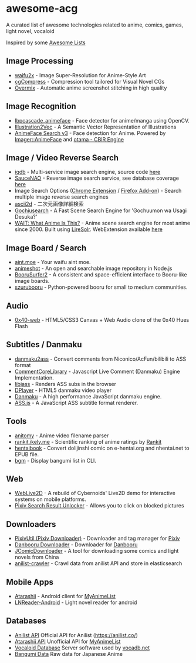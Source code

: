 # awesome-acg
A curated list of awesome technologies related to anime, comics, games, light novel, vocaloid

Inspired by some [Awesome Lists](https://github.com/sindresorhus/awesome)

## Image Processing
* [waifu2x](https://github.com/nagadomi/waifu2x) - Image Super-Resolution for Anime-Style Art
* [cgCompress](https://github.com/spillerrec/cgCompress) - Compression tool tailored for Visual Novel CGs
* [Overmix](https://github.com/spillerrec/Overmix) - Automatic anime screenshot stitching in high quality

## Image Recognition
* [lbpcascade_animeface](https://github.com/nagadomi/lbpcascade_animeface) - Face detector for anime/manga using OpenCV.
* [Illustration2Vec](http://illustration2vec.net/) - A Semantic Vector Representation of Illustrations
* [AnimeFace Search v3](http://animeface3.libotama.so/) - Face detection for Anime. Powered by [Imager::AnimeFace](http://anime.udp.jp/imager-animeface.html) and [otama - CBIR Engine](https://github.com/nagadomi/otama)

## Image / Video Reverse Search
* [iqdb](https://iqdb.org/) - Multi-service image search engine, source code [here](https://iqdb.org/code/)
* [SauceNAO](https://saucenao.com/) - Reverse image search service, see database coverage [here](https://saucenao.com/status.html)
* Image Search Options ([Chrome Extension](https://chrome.google.com/webstore/detail/image-search-options/kljmejbpilkadikecejccebmccagifhl) / [Firefox Add-on](https://addons.mozilla.org/en-US/firefox/addon/image-search-options/)) - Search multiple image reverse search engines
* [ascii2d](http://www.ascii2d.net/) - 二次元画像詳細検索
* [Gochiusearch](https://github.com/ksasao/Gochiusearch) - A Fast Scene Search Engine for 'Gochuumon wa Usagi Desuka?'
* [WAIT: What Anime Is This?](https://github.com/soruly/whatanime.ga) - Anime scene search engine for most anime since 2000. Built using [LireSolr](https://bitbucket.org/dermotte/liresolr). WebExtension available [here](https://github.com/soruly/whatanime.ga-WebExtension)

## Image Board / Search
* [aint.moe](https://github.com/maxpowa/aint.moe) - Your waifu aint moe.
* [animeshot](https://github.com/bitinn/animeshot) - An open and searchable image repository in Node.js
* [BooruSurfer2](https://github.com/spillerrec/BooruSurfer2) - A consistent and space-efficient interface to Booru-like image boards.
* [szurubooru](https://github.com/rr-/szurubooru) - Python-powered booru for small to medium communities.

## Audio
* [0x40-web](https://github.com/mon/0x40-web) - HTML5/CSS3 Canvas + Web Audio clone of the 0x40 Hues Flash

## Subtitles / Danmaku
* [danmaku2ass](https://github.com/m13253/danmaku2ass) - Convert comments from Niconico/AcFun/bilibili to ASS format
* [CommentCoreLibrary](https://github.com/jabbany/CommentCoreLibrary) - Javascript Live Comment (Danmaku) Engine Implementation.
* [libjass](https://github.com/Arnavion/libjass) - Renders ASS subs in the browser
* [DPlayer](https://github.com/DIYgod/DPlayer) - HTML5 danmaku video player
* [Danmaku](https://github.com/weizhenye/Danmaku) - A high performance JavaScript danmaku engine.
* [ASS.js](https://github.com/weizhenye/ASS) - A JavaScript ASS subtitle format renderer.

## Tools
* [anitomy](https://github.com/erengy/anitomy) - Anime video filename parser
* [rankit.ikely.me](http://rankit.ikely.me/) - Scientific ranking of anime ratings by [Rankit](https://github.com/wattlebird/ranking)
* [hentaibook](https://github.com/MoeOverflow/hentaibook) - Convert dolijinshi comic on e-hentai.org and nhentai.net to EPUB file.
* [bgm](https://github.com/egoist/bgm) - Display bangumi list in CLI.

## Web
* [WebLive2D](https://github.com/yutarochan/WebLive2D) - A rebuild of Cybernoids' Live2D demo for interactive systems on mobile platforms.
* [Pixiv Search Result Unlocker](https://github.com/soruly/Pixiv-Search-Result-Unlocker) - Allows you to click on blocked pictures

## Downloaders
* [PixivUtil (Pixiv Downloader)](https://github.com/Nandaka/PixivUtil2) - Downloader and tag manager for [Pixiv](http://www.pixiv.net/)
* [Danbooru Downloader](https://github.com/Nandaka/DanbooruDownloader) - Downloader for [Danbooru](https://danbooru.donmai.us/)
* [JComicDownloader](https://github.com/abc9070410/JComicDownloader) - A tool for downloading some comics and light novels from China
* [anilist-crawler](https://github.com/soruly/anilist-crawler) - Crawl data from anilist API and store in elasticsearch

## Mobile Apps
* [Atarashii](https://github.com/AnimeNeko/Atarashii) - Android client for [MyAnimeList](http://myanimelist.net/)
* [LNReader-Android](https://github.com/calvinaquino/LNReader-Android) - Light novel reader for android

## Databases
* [Anilist API](https://github.com/joshstar/AniList-API-Docs) Official API for Anilist (https://anilist.co/)
* [Atarashii API](https://bitbucket.org/ratan12/atarashii-api) Unofficial API for [MyAnimeList](http://myanimelist.net/)
* [Vocaloid Database](https://github.com/VocaDB/vocadb) Server software used by [vocadb.net](http://vocadb.net/)
* [Bangumi Data](https://github.com/bangumi-data/bangumi-data) Raw data for Japanese Anime
